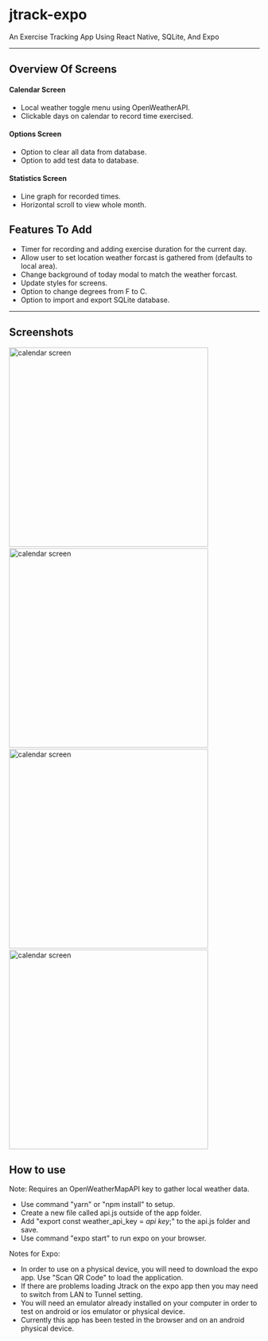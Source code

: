 # jtrack-expo
An Exercise Tracking App Using React Native, SQLite, And Expo

--- 

## Overview Of Screens

#### Calendar Screen
- Local weather toggle menu using OpenWeatherAPI.
- Clickable days on calendar to record time exercised.

#### Options Screen
- Option to clear all data from database.
- Option to add test data to database.

#### Statistics Screen
- Line graph for recorded times.
- Horizontal scroll to view whole month.

## Features To Add
- Timer for recording and adding exercise duration for the current day.
- Allow user to set location weather forcast is gathered from (defaults to local area).
- Change background of today modal to match the weather forcast.
- Update styles for screens.
- Option to change degrees from F to C.
- Option to import and export SQLite database.

---

## Screenshots

<p float="left">
  <img src="https://github.com/kinern/jtrack-expo/blob/master/images/calendar_screen.png?raw=true"  height="400" alt="calendar screen"/>
  &nbsp;&nbsp;&nbsp;&nbsp;&nbsp;&nbsp;
  <img src="https://github.com/kinern/jtrack-expo/blob/master/images/calendar_screen_toggle.png?raw=true" height="400" alt="calendar screen"/>
  &nbsp;&nbsp;&nbsp;&nbsp;&nbsp;&nbsp;
  <img src="https://github.com/kinern/jtrack-expo/blob/master/images/options_screen.png?raw=true" height="400" alt="calendar screen"/>
  &nbsp;&nbsp;&nbsp;&nbsp;&nbsp;&nbsp;
  <img src="https://github.com/kinern/jtrack-expo/blob/master/images/stats_screen.png?raw=true" height="400" alt="calendar screen"/>
</p>

## How to use

Note: Requires an OpenWeatherMapAPI key to gather local weather data.
- Use command "yarn" or "npm install" to setup.
- Create a new file called api.js outside of the app folder.
- Add "export const weather_api_key = *api key*;" to the api.js folder and save.
- Use command "expo start" to run expo on your browser.

Notes for Expo:
- In order to use on a physical device, you will need to download the expo app. Use "Scan QR Code" to load the application. 
- If there are problems loading Jtrack on the expo app then you may need to switch from LAN to Tunnel setting.
- You will need an emulator already installed on your computer in order to test on android or ios emulator or physical device.
- Currently this app has been tested in the browser and on an android physical device.

